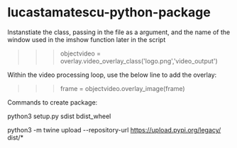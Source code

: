 # lucastamatescu-python-package

Instanstiate the class, passing in the file as a argument, and the name of the window used in the imshow function later in the script
>>> objectvideo = overlay.video_overlay_class('logo.png','video_output')

Within the video processing loop, use the below line to add the overlay:
>>> frame = objectvideo.overlay_image(frame)



Commands to create package:

python3 setup.py sdist bdist_wheel

python3 -m twine upload --repository-url https://upload.pypi.org/legacy/ dist/*



